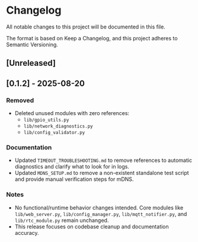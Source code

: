 # Changelog

All notable changes to this project will be documented in this file.

The format is based on Keep a Changelog, and this project adheres to Semantic Versioning.

## [Unreleased]

## [0.1.2] - 2025-08-20

### Removed
- Deleted unused modules with zero references:
  - `lib/gpio_utils.py`
  - `lib/network_diagnostics.py`
  - `lib/config_validator.py`

### Documentation
- Updated `TIMEOUT_TROUBLESHOOTING.md` to remove references to automatic diagnostics and clarify what to look for in logs.
- Updated `MDNS_SETUP.md` to remove a non-existent standalone test script and provide manual verification steps for mDNS.

### Notes
- No functional/runtime behavior changes intended. Core modules like `lib/web_server.py`, `lib/config_manager.py`, `lib/mqtt_notifier.py`, and `lib/rtc_module.py` remain unchanged.
- This release focuses on codebase cleanup and documentation accuracy.
